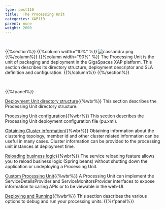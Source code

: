```yaml
---
type: post110
title:  The Processing Unit
categories: XAP110
parent: none
weight: 2000
---
```


<br>

{{%section%}}
{{%column width="10%" %}}
![cassandra.png](/attachment_files/subject/pu.png)
{{%/column%}}
{{%column width="90%" %}}
The Processing Unit is the unit of packaging and deployment in the GigaSpaces XAP platform. This section describes its directory structure, deployment descriptor and SLA definition and configuration.
{{%/column%}}
{{%/section%}}


<br>

{{%fpanel%}}

[Deployment Unit directory structure](./the-processing-unit-structure-and-configuration.html){{%wbr%}}
This section describes the Processing Unit directory structure.

[Processing Unit configuration](./configuring-processing-unit-elements.html){{%wbr%}}
This section describes the Processing Unit deployment configuration file (pu.xml).

[Obtaining Cluster information](./obtaining-cluster-information.html){{%wbr%}}
Obtaining information about the clustering topology, member id and other cluster related information can be useful in many cases. Cluster information can be provided to the processing unit instances at deployment time.


[Reloading business logic](./reloading-business-logic.html){{%wbr%}}
The service reloading feature allows you to reload business logic (Spring beans) without shutting down the application or undeploying a Processing Unit.


[Custom Processing Unit](./custom-processing-unit-details-and-monitors.html){{%wbr%}}
A Processing Unit can implement the ServiceDetailsProvider and ServiceMonitorsProvider interfaces to expose information to calling APIs or to be viewable in the web-UI.

[Deploying and Running](./deploying-and-running-overview.html){{%wbr%}}
This section describes the various options to debug and run your processing units.
{{%/fpanel%}}




